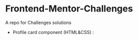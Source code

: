 # Frontend-Mentor-Challenges
A repo for Challenges solutions

- Profile card component (HTML&CSS) : 

